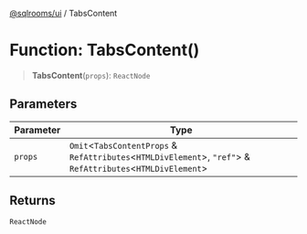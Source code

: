 [@sqlrooms/ui](../index.md) / TabsContent

# Function: TabsContent()

> **TabsContent**(`props`): `ReactNode`

## Parameters

| Parameter | Type |
| ------ | ------ |
| `props` | `Omit`\<`TabsContentProps` & `RefAttributes`\<`HTMLDivElement`\>, `"ref"`\> & `RefAttributes`\<`HTMLDivElement`\> |

## Returns

`ReactNode`
